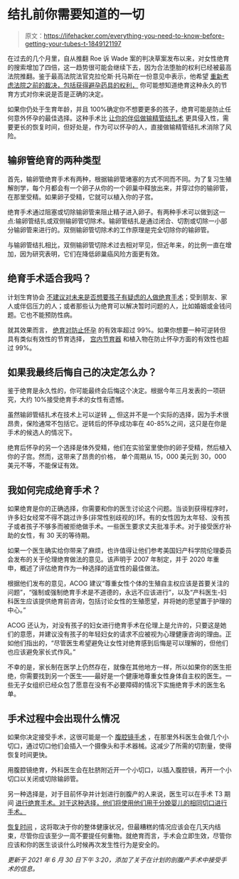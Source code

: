 # 结扎前你需要知道的一切

> 原文：<https://lifehacker.com/everything-you-need-to-know-before-getting-your-tubes-t-1849121197>

在过去的几个月里，自从推翻 Roe 诉 Wade 案的判决草案发布以来，对女性绝育的搜索增加了四倍，这一趋势很可能会继续下去，因为合法堕胎的权利已经被最高法院推翻。鉴于最高法院法官克拉伦斯·托马斯在一份意见中表示，他希望 [重新考虑法院之前的裁决，包括获得避孕药具的权利，](https://www.politico.com/news/2022/06/24/thomas-constitutional-rights-00042256) 你可能想知道绝育这种永久的节育方式对你来说是否是正确的决定。



如果你仍处于生育年龄，并且 100%确定你不想要更多的孩子，绝育可能是防止任何意外怀孕的最佳选择。这种手术比 [让你的伴侣做输精管结扎术](https://lifehacker.com/what-to-expect-when-you-get-a-vasectomy-1844701205) 更具侵入性，需要更长的恢复时间，但好处是，作为可以怀孕的人，直接做输精管结扎术消除了风险。

## **输卵管绝育的两种类型**

首先，输卵管绝育手术有两种，根据输卵管堵塞的方式不同而不同。为了复习生殖解剖学，每个月都会有一个卵子从你的一个卵巢中释放出来，并穿过你的输卵管，在那里受精。如果卵子受精，它就可以植入你的子宫。

绝育手术通过阻塞或切除输卵管来阻止精子进入卵子。有两种手术可以做到这一点:输卵管结扎或双侧输卵管切除术。输卵管结扎是通过闭合、切割或切除一小部分输卵管来进行的。双侧输卵管切除术的工作原理是完全切除你的输卵管。

与输卵管结扎相比，双侧输卵管切除术过去相对罕见，但近年来，的比例一直在增加，因为研究表明，它们在降低卵巢癌风险方面更有效。

## 绝育手术适合我吗？

计划生育协会 [不建议对未来是否想要孩子有疑虑的人做绝育手术](https://www.plannedparenthood.org/learn/birth-control/sterilization)；受到朋友、家人或伴侣压力的人；或者那些认为绝育可以解决暂时问题的人，比如婚姻或金钱问题。它也不能预防性病。

就其效果而言， [绝育对防止怀孕](https://www.plannedparenthood.org/learn/birth-control/sterilization/how-effective-tubal-ligation) 的有效率超过 99%。如果你想要一种可逆转但具有类似有效性的节育选择， [宫内节育器](https://lifehacker.com/why-the-iud-could-be-your-perfect-birth-control-method-1718250795) 和植入物在防止怀孕方面的有效性也超过 99%。

## 如果我最终后悔自己的决定怎么办？

鉴于绝育是永久性的，你可能最终会后悔这个决定。根据今年三月发表的一项研究，大约 10%接受绝育手术的女性有遗憾。

虽然输卵管结扎术在技术上可以逆转 [，](https://www.webmd.com/infertility-and-reproduction/guide/tubal-ligation-reversal) 但这并不是一个实际的选择，因为手术很昂贵，保险通常不包括它。逆转后的怀孕成功率在 40-85%之间，这只是在你是手术的候选人的情况下。

绝育后怀孕的另一个选择是体外受精，他们在实验室里使你的卵子受精，然后植入你的子宫。然而，这带来了昂贵的价格， 单个周期从 15，000 美元到 30，000 美元不等，不能保证有效。

## 我如何完成绝育手术？

如果绝育是你的正确选择，你需要和你的医生讨论这个问题。当谈到获得程序时，许多妇女经常不得不跳过许多(非常性别歧视的)环。有的女性因为太年轻、没有孩子或者孩子不够多而被拒绝做手术。一些医生要求丈夫批准手术。对于接受医疗补助的女性，有 30 天的等待期。

如果一个医生确实给你带来了麻烦，也许值得让他们参考美国妇产科学院伦理委员会发布的关于伦理绝育做法的意见。该声明于 2007 年制定，并于 2020 年重申，概述了评估绝育作为一种选择的适宜性的最佳做法。

根据他们发布的意见，ACOG 建议“尊重女性个体的生殖自主权应该是首要关注的问题”，“强制或强制绝育手术是不道德的，永远不应该进行”，以及“产科医生-妇科医生应该提供绝育前咨询，包括讨论女性的生殖愿望，并将她的愿望置于护理的中心。”

ACOG 还认为，对没有孩子的妇女进行绝育手术在伦理上是允许的，只要这是她们的意愿，并建议没有孩子的年轻妇女的请求不应被视为心理健康咨询的理由。正如他们指出的，“尽管医生希望避免让女性对绝育感到后悔是可以理解的，但他们也应该避免家长式作风。”

不幸的是，家长制在医学上仍然存在，就像在其他地方一样，所以如果你的医生拒绝，你需要找到另一个医生——最好是一个健康地尊重女性身体自主权的医生。一些无子女组织已经众包了愿意在没有不必要障碍的情况下实施绝育手术的医生名单。

## **手术过程中会出现什么情况**

如果你决定接受手术，这很可能是一个 [腹腔镜手术](https://www.webmd.com/digestive-disorders/laparoscopic-surgery) ，在那里外科医生会做几个小切口，通过切口他们会插入一个摄像头和手术器械。这减少了所需的切割量，使得恢复时间更快。

用腹腔镜绝育，外科医生会在肚脐附近开一个小切口，以插入腹腔镜，再开一个小切口以关闭或切除输卵管。

另一种选择是，对于目前怀孕并计划进行剖腹产的人来说，医生可以在手术 T3 期间 [进行绝育手术。对于这种选择，他们将使用他们用于分娩婴儿的相同切口进行手术。](https://www.mayoclinic.org/tests-procedures/tubal-ligation/about/pac-20388360#)

[恢复时间](https://www.plannedparenthood.org/learn/birth-control/sterilization/what-can-i-expect-if-i-get-tubal-ligation) ，这将取决于你的整体健康状况，但最糟糕的情况应该会在几天内结束，尽管你应该至少一周不要提任何重物。就绝育而言，手术会立即生效，尽管你应该和你的医生谈谈什么时候再次发生性行为是安全的。

*更新于 2021 年 6 月 30 日下午 3:20，添加了关于在计划的剖腹产手术中接受手术的信息。*